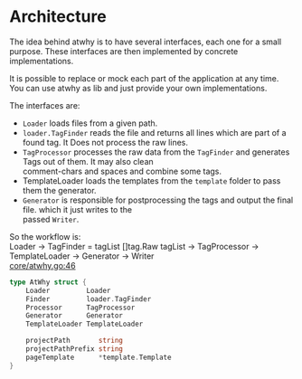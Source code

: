 # Architecture

The idea behind atwhy is to have several interfaces, each one for a small purpose. These interfaces are then
implemented by concrete implementations.

It is possible to replace or mock each part of the application at any time. You can use atwhy as lib and just provide
your own implementations.

The interfaces are:
* `Loader` loads files from a given path.  
* `loader.TagFinder` reads the file and returns all lines which are part of a found tag. It Does not process the raw lines.  
* `TagProcessor` processes the raw data from the `TagFinder` and generates Tags out of them. It may also clean  
comment-chars and spaces and combine some tags.  
* TemplateLoader loads the templates from the `template` folder to pass them the generator.  
* `Generator` is responsible for postprocessing the tags and output the final file. which it just writes to the  
passed `Writer`.  
  
So the workflow is:  
Loader -> TagFinder = tagList []tag.Raw tagList -> TagProcessor -> TemplateLoader -> Generator -> Writer  
[core/atwhy.go:46]( core/atwhy.go )  
```go
type AtWhy struct {
	Loader         Loader
	Finder         loader.TagFinder
	Processor      TagProcessor
	Generator      Generator
	TemplateLoader TemplateLoader

	projectPath       string
	projectPathPrefix string
	pageTemplate      *template.Template
}
```

